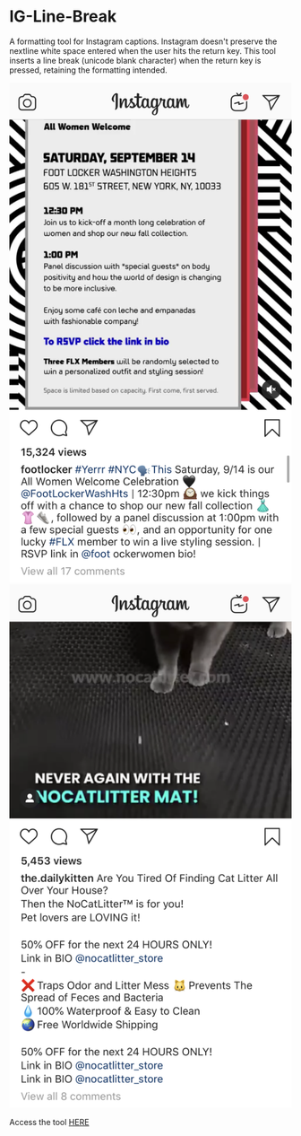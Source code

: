 # IG-Line-Break

A formatting tool for Instagram captions. Instagram doesn't preserve the nextline white space entered when the user hits the return key. This tool inserts a line break (unicode blank character) when the return key is pressed, retaining the formatting intended.


![No Formatting](https://raw.githubusercontent.com/eric2013264/IG-Line-Break/master/images/noFormatting.PNG)
![Yes Formatting](https://raw.githubusercontent.com/eric2013264/IG-Line-Break/master/images/yesFormatting.PNG)


Access the tool [HERE](https://eric2013264.github.io/IG-Line-Break)
